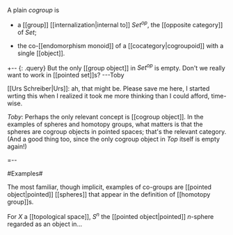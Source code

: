 
A plain _cogroup_ is 

* a [[group]] [[internalization|internal to]] $Set^{op}$, the [[opposite category]] of $Set$;

* the co-[[endomorphism monoid]] of a [[cocategory|cogroupoid]] with a single [[object]].

+-- {: .query}
But the only [[group object]] in $Set^{op}$ is empty.  Don\'t we really want to work in [[pointed set]]s?  ---Toby

[[Urs Schreiber|Urs]]: ah, that might be. Please save me here, I started wrting this when I realized it took me more thinking than I could afford, time-wise.  

_Toby_:  Perhaps the only relevant concept is [[cogroup object]].  In the examples of spheres and homotopy groups, what matters is that the spheres are cogroup objects in pointed spaces; that\'s the relevant category.  (And a good thing too, since the only cogroup object in $Top$ itself is empty again!)

=--


#Examples#

The most familiar, though implicit, examples of co-groups are [[pointed object|pointed]] [[spheres]] that appear in the definition of [[homotopy group]]s.

For $X$ a [[topological space]], $S^n$ the [[pointed object|pointed]] $n$-sphere regarded as an object in...